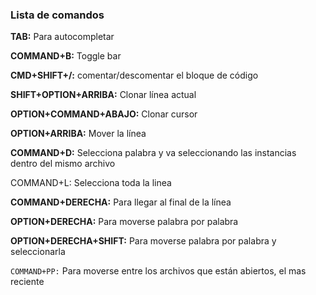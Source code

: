 ### Lista de comandos 
**TAB:** Para autocompletar

**COMMAND+B:** Toggle bar

**CMD+SHIFT+/:** comentar/descomentar el bloque de código

**SHIFT+OPTION+ARRIBA:** Clonar línea actual

**OPTION+COMMAND+ABAJO:** Clonar cursor 

**OPTION+ARRIBA:** Mover la línea

**COMMAND+D:** Selecciona palabra y va seleccionando las instancias dentro del mismo archivo

COMMAND+L: Selecciona toda la linea

**COMMAND+DERECHA:** Para llegar al final de la línea

**OPTION+DERECHA:** Para moverse palabra por palabra

**OPTION+DERECHA+SHIFT:** Para moverse palabra por palabra y seleccionarla

`COMMAND+PP:` Para moverse entre los archivos que están abiertos, el mas reciente
